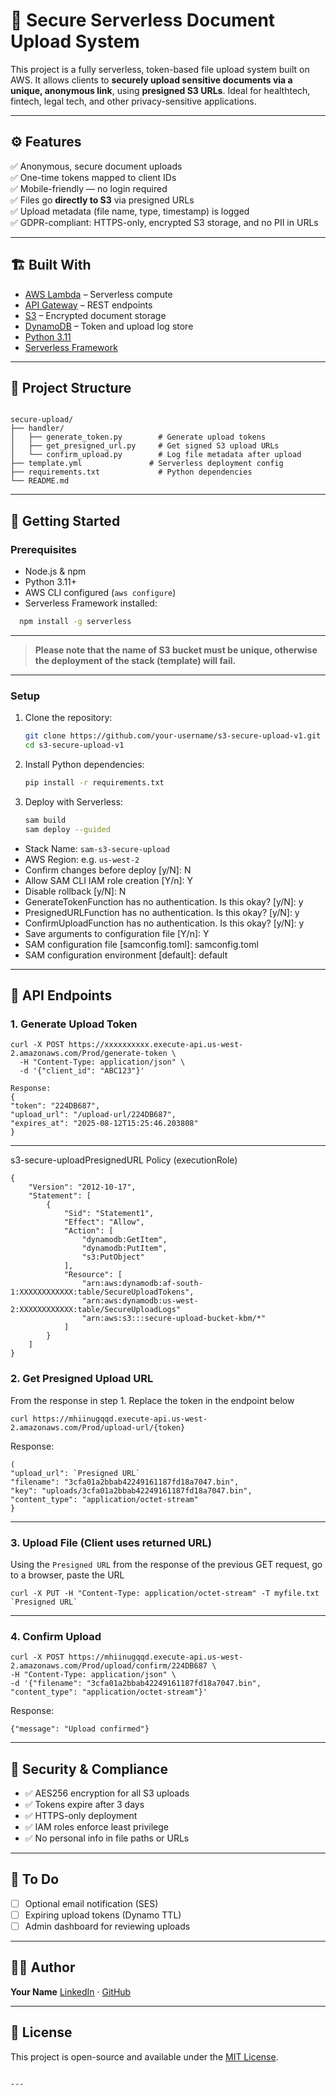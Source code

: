 
# 🔐 Secure Serverless Document Upload System

This project is a fully serverless, token-based file upload system built on AWS. It allows clients to **securely upload sensitive documents via a unique, anonymous link**, using **presigned S3 URLs**. Ideal for healthtech, fintech, legal tech, and other privacy-sensitive applications.

---

## ⚙️ Features

✅ Anonymous, secure document uploads  
✅ One-time tokens mapped to client IDs  
✅ Mobile-friendly — no login required  
✅ Files go **directly to S3** via presigned URLs  
✅ Upload metadata (file name, type, timestamp) is logged  
✅ GDPR-compliant: HTTPS-only, encrypted S3 storage, and no PII in URLs

---

## 🏗️ Built With

- [AWS Lambda](https://aws.amazon.com/lambda/) – Serverless compute
- [API Gateway](https://aws.amazon.com/api-gateway/) – REST endpoints
- [S3](https://aws.amazon.com/s3/) – Encrypted document storage
- [DynamoDB](https://aws.amazon.com/dynamodb/) – Token and upload log store
- [Python 3.11](https://www.python.org/)
- [Serverless Framework](https://www.serverless.com/)

---

## 📁 Project Structure

```

secure-upload/
├── handler/
│   ├── generate_token.py        # Generate upload tokens
│   ├── get_presigned_url.py     # Get signed S3 upload URLs
│   └── confirm_upload.py        # Log file metadata after upload
├── template.yml               # Serverless deployment config
├── requirements.txt             # Python dependencies
└── README.md

````

---

## 🚀 Getting Started

### Prerequisites

- Node.js & npm
- Python 3.11+
- AWS CLI configured (`aws configure`)
- Serverless Framework installed:
```bash
  npm install -g serverless
```

---
> __Please note that the name of S3 bucket must be unique, otherwise the deployment of the stack (template) will fail.__
---
### Setup

1. Clone the repository:

   ```bash
   git clone https://github.com/your-username/s3-secure-upload-v1.git
   cd s3-secure-upload-v1
   ```

2. Install Python dependencies:

   ```bash
   pip install -r requirements.txt
   ```

3. Deploy with Serverless:

   ```bash
   sam build
   sam deploy --guided
   ```
* Stack Name: `sam-s3-secure-upload`
* AWS Region: e.g. `us-west-2`
* Confirm changes before deploy [y/N]: N
* Allow SAM CLI IAM role creation [Y/n]: Y
* Disable rollback [y/N]: N
* GenerateTokenFunction has no authentication. Is this okay? [y/N]: y
* PresignedURLFunction has no authentication. Is this okay? [y/N]: y
* ConfirmUploadFunction has no authentication. Is this okay? [y/N]: y
* Save arguments to configuration file [Y/n]: Y
* SAM configuration file [samconfig.toml]: samconfig.toml
* SAM configuration environment [default]: default
  
---

## 🧪 API Endpoints

### 1. Generate Upload Token

```
curl -X POST https://xxxxxxxxxx.execute-api.us-west-2.amazonaws.com/Prod/generate-token \
  -H "Content-Type: application/json" \
  -d '{"client_id": "ABC123"}'
```

```
Response:
{
"token": "224DB687",
"upload_url": "/upload-url/224DB687",
"expires_at": "2025-08-12T15:25:46.203808"
}
```
---

s3-secure-uploadPresignedURL Policy (executionRole)
```
{
    "Version": "2012-10-17",
    "Statement": [
        {
            "Sid": "Statement1",
            "Effect": "Allow",
            "Action": [
                "dynamodb:GetItem",
                "dynamodb:PutItem",
                "s3:PutObject"
            ],
            "Resource": [
                "arn:aws:dynamodb:af-south-1:XXXXXXXXXXXX:table/SecureUploadTokens",
                "arn:aws:dynamodb:us-west-2:XXXXXXXXXXXX:table/SecureUploadLogs"
                "arn:aws:s3:::secure-upload-bucket-kbm/*"
            ]
        }
    ]
}
```

### 2. Get Presigned Upload URL
From the response in step 1. Replace the token in the endpoint below
```
curl https://mhiinugqqd.execute-api.us-west-2.amazonaws.com/Prod/upload-url/{token}
```
Response:

```
(
"upload_url": `Presigned URL`
"filename": "3cfa01a2bbab42249161187fd18a7047.bin", 
"key": "uploads/3cfa01a2bbab42249161187fd18a7047.bin", 
"content_type": "application/octet-stream"
}
```
---

### 3. Upload File (Client uses returned URL)
Using the `Presigned URL` from the response of the previous GET request, go to a browser, paste the URL 
```
curl -X PUT -H "Content-Type: application/octet-stream" -T myfile.txt `Presigned URL`

```

---

### 4. Confirm Upload

```
curl -X POST https://mhiinugqqd.execute-api.us-west-2.amazonaws.com/Prod/upload/confirm/224DB687 \
-H "Content-Type: application/json" \
-d '{"filename": "3cfa01a2bbab42249161187fd18a7047.bin", "content_type": "application/octet-stream"}'
```
Response:

`{"message": "Upload confirmed"}`

---

## 🔐 Security & Compliance

* ✅ AES256 encryption for all S3 uploads
* ✅ Tokens expire after 3 days
* ✅ HTTPS-only deployment
* ✅ IAM roles enforce least privilege
* ✅ No personal info in file paths or URLs

---

## 📌 To Do

* [ ] Optional email notification (SES)
* [ ] Expiring upload tokens (Dynamo TTL)
* [ ] Admin dashboard for reviewing uploads

---

## 🧑‍💻 Author

**Your Name**
[LinkedIn](https://www.linkedin.com/in/yourprofile) · [GitHub](https://github.com/your-username)

---

## 📝 License

This project is open-source and available under the [MIT License](LICENSE).

```

---

